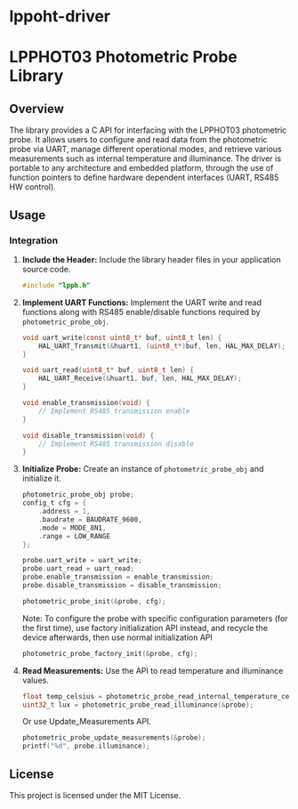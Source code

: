 # lppoht-driver

# LPPHOT03 Photometric Probe Library

## Overview

The library provides a C API for interfacing with the LPPHOT03 photometric probe. It allows users to configure and read data from the photometric probe via UART, manage different operational modes, and retrieve various measurements such as internal temperature and illuminance. The driver is portable to any architecture and embedded platform, through the use of function pointers to define hardware dependent interfaces (UART, RS485 HW control).


## Usage

### Integration

1. **Include the Header:**
   Include the library header files in your application source code.
   ```c
   #include "lpph.h"
   ```

2. **Implement UART Functions:**
   Implement the UART write and read functions along with RS485 enable/disable functions required by `photometric_probe_obj`.
   ```c
   void uart_write(const uint8_t* buf, uint8_t len) {
       HAL_UART_Transmit(&huart1, (uint8_t*)buf, len, HAL_MAX_DELAY);
   }

   void uart_read(uint8_t* buf, uint8_t len) {
       HAL_UART_Receive(&huart1, buf, len, HAL_MAX_DELAY);
   }

   void enable_transmission(void) {
       // Implement RS485 transmission enable
   }

   void disable_transmission(void) {
       // Implement RS485 transmission disable
   }
   ```

3. **Initialize Probe:**
   Create an instance of `photometric_probe_obj` and initialize it.
   ```c
   photometric_probe_obj probe;
   config_t cfg = {
       .address = 1,
       .baudrate = BAUDRATE_9600,
       .mode = MODE_8N1,
       .range = LOW_RANGE
   };

   probe.uart_write = uart_write;
   probe.uart_read = uart_read;
   probe.enable_transmission = enable_transmission;
   probe.disable_transmission = disable_transmission;

   photometric_probe_init(&probe, cfg);
   ```
   Note: To configure the probe with specific configuration parameters (for the first time), use factory initialization API instead, and recycle the device afterwards, then use normal initialization API
   ```c
   photometric_probe_factory_init(&probe, cfg);
   ```

5. **Read Measurements:**
   Use the API to read temperature and illuminance values.
   ```c
   float temp_celsius = photometric_probe_read_internal_temperature_celsius(&probe);
   uint32_t lux = photometric_probe_read_illuminance(&probe);
   ```
   Or use Update_Measurements API.
   ```c
   photometric_probe_update_measurements(&probe);
   printf("%d", probe.illuminance);
   ```



## License

This project is licensed under the MIT License. 
